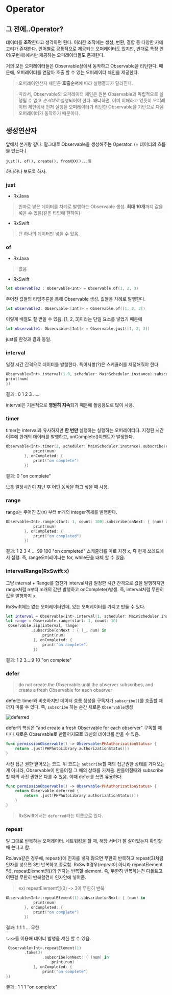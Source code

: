 # Operator

## 그 전에..Operator?

데이터를 **조작**한다고 생각하면 된다. 이러한 조작에는 생성, 변환, 결합 등 다양한 카테고리가 존재한다. 
언어별로 공통적으로 제공되는 오퍼레이터도 있지만, 반대로 특정 언어(구현체)에서만 제공하는 오퍼레이터들도 존재한다. 

거의 모든 오퍼레이터들은 Observable상에서 동작하고 Observable을 리턴한다.
때문에, 오퍼레이터를 연달아 호출 할 수 있는 오퍼레이터 체인을 제공한다.
> 오퍼레이연산자 체인은 **호출순서**에 따라 실행결과가 달라진다.

> 따라서, Observable의 오퍼레이터 체인은 원본 Observable과 독립적으로 실행될 수 없고 _순서대로_ 실행되어야 한다. 왜냐하면, 이미 이해하고 있듯이 오퍼레이터 체인에서 먼저 실행된 오퍼레이터가 리턴한 Observable을 기반으로 다음 오퍼레이터가 동작하기 때문이다.


## 생성연산자
앞에서 본거랑 같다. 말그대로 Observable을 생성해주는 Operator. (= 데이터의 흐름을 만든다.)

```just(), of(), create(), fromXXX()...등 ```

하나하나 보도록 하자.

### just
- RxJava
> 인자로 넣은 데이터를 차례로 발행하는 Observable 생성.
>  **최대 10개**까지 값을 넣을 수 있음(같은 타입에 한하여)
- RxSwift
> 단 하나의 데이터만 넣을 수 있음.

### of 
- RxJava 
>  없음

- RxSwift
~~~swift 
let observable2 : Observable<Int> = Observable.of(1, 2, 3)
~~~
주어진 값들의 타입추론을 통해 Observable 생성. 값들을 차례로 발행한다. 


~~~swift 
let observable2: Observable<[Int]> = Observable.of([1, 2, 3])
~~~
이렇게 배열도 잘 받을 수 있음. 
[1, 2, 3]이라는 단일 요소를 넣었기 때문에

~~~swift 
let observable1: Observable<[Int]> = Observable.just([1, 2, 3])
~~~

just를 한것과 결과 동일.

### interval
일정 시간 간격으로 데이터를 발행한다.
특이사항(?)은 스케쥴러를 지정해줘야 한다. 

~~~swift 
Observable<Int>.interval(1.0, scheduler: MainScheduler.instance).subscribe(onNext: { num in
print(num)
})
~~~

결과 : 0 1 2 3 .....

interval은 기본적으로 **영원히 지속**되기 때문에 폴링용도로 많이 사용.

### timer
timer는 interval과 유사하지만 **한 번만** 실행하는 실행하는 오퍼레이터다.
지정된 시간 이후에 한개의 데이터를 발행하고, onComplete()이벤트가 발생한다. 

~~~swift 
Observable<Int>.timer(2, scheduler: MainScheduler.instance).subscribe(onNext: { (num) in
            print(num)
        }, onCompleted: {
            print("on complete")
        })
~~~

결과: 0 "on complete"

보통 일정시간이 지난 후 어떤 동작을 하고 싶을 때 사용.

### range
range는 주어진 값(n) 부터 m개의 integer객체를 발행한다.

~~~swift 
Observable<Int>.range(start: 1, count: 100).subscribe(onNext: { (num) in
            print(num)
        }, onCompleted: {
            print("on completed")
        })
~~~

결과: 1 2 3 4 ... 99 100 "on completed"
스케쥴러를 따로 지정 x, 즉 현재 쓰레드에서 실행. 즉, range오퍼레이터는 for, while문을 대체 할 수 있음.

### intervalRange(RxSwift x)
그냥 interval + Range를 합친거
interval처럼 일정한 시간 간격으로 값을 발행하지만 range처럼 n부터 m개의 값만 발행하고 onComplete()발생.
즉, interval처럼 무한히 값을 발행하지 x


RxSwift에는 없는 오퍼레이터인데, 있는 오퍼레이터를 가지고 만들 수 있다. 

~~~swift 
let interval = Observable<Int>.interval(1, scheduler: MainScheduler.instance)
let range = Observable.range(start: 1, count: 10)
 Observable.zip(interval, range)
           .subscribe(onNext : { (_, num) in
                print(num)
            }, onCompleted: {
                print("on complete")
            })
~~~

결과: 1 2 3....9 10 "on complete"

### defer 

> do not create the Observable until the observer subscribes, and create a fresh Observable for each observer

defer는 timer와 비슷하지만 데이터 흐름 생성을 구독자가 ```subscribe()```를 호출할 때 까지 미룰 수 있다.
즉, ```subscribe``` 하는 순간 새로운 ```Observable```생성


![deferred](./images/deferred.png)

defer의 핵심은 "and create a fresh Observable for each observer"
구독할 때 마다 새로운 Observable로 만들어지므로 최신의 데이터를 받을 수 있음.

~~~swift 
func permissionObservable() -> Observable<PHAuthorizationStatus> {
	return .just(PHPhotoLibrary.authorizationStatus())
}
~~~

사진 접근 권한 얻어오는 코드.
위 코드는 ```subscribe```할 때의 접근권한 상태를 가져오는게 아니라, Observable이 만들어질 그 때의 상태를 가져옴. 만들어질때와 subscribe할 때의 사진 권한은 다를 수 있음. 이때 defer를 쓰면 유용하다.

~~~swift 
func permissionObservable() -> Observable<PHAuthorizationStatus> {
	return Observable.deferred {
		return .just(PHPhotoLibrary.authorizationStatus())
	}
}
~~~
> RxSwift에서는 ```deferred```라는 이름으로 있다. 

### repeat 
말 그대로 반복하는 오퍼레이터. 네트워킹을 할 때, 해당 서버가 잘 살아있는지 확인할 때 쓴다고 함.

RxJava같은 경우에, repeat()에 인자를 넣지 않으면 무한히 반복하고 repeat(3)처럼 인자를 넣으면 3번 반복하고 종료함.
RxSwift경우(repeat이 아니라 repeatElement임), repeatElement임()의 인자는 반복할 element. 즉, 무한히 반복하는건 디폴트고 어떤걸 무한히 반복할건지 인자안에 넣어줌. 
> ex) repeatElement임(3) -> 3이 무한히 반복 

~~~swift 
Observable<Int>.repeatElement(1).subscribe(onNext: { (num) in
            print(num)
        }, onCompleted: {
            print("on complete")
        })
~~~
결과: 1 1 1 ... 무한

```take```를 이용해 데이터 발행을 제한 할 수 있음. 

~~~swift 
 Observable<Int>.repeatElement(1)
 		.take(3)
            	.subscribe(onNext: { (num) in
            		print(num)
        	}, onCompleted: {
          		print("on complete")
})
~~~

결과 : 1 1 1 "on complete"
